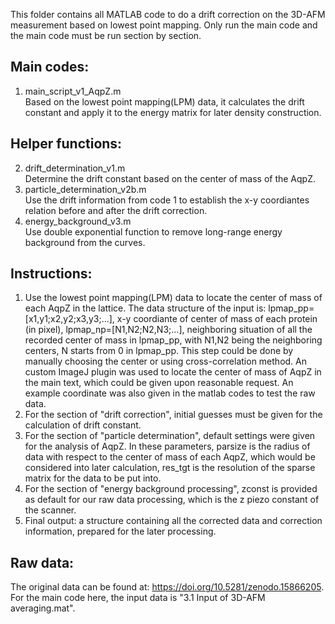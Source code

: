 This folder contains all MATLAB code to do a drift correction on the 3D-AFM measurement based on lowest point mapping. Only run the main code and the main code must be run section by section.

## Main codes:
1. main_script_v1_AqpZ.m<br/>
	Based on the lowest point mapping(LPM) data, it calculates the drift constant and apply it to the energy matrix for later density construction.


## Helper functions:
2. drift_determination_v1.m<br/>
	Determine the drift constant based on the center of mass of the AqpZ.
3. particle_determination_v2b.m<br/>
	Use the drift information from code 1 to establish the x-y coordiantes relation before and after the drift correction.
4. energy_background_v3.m<br/>
	Use double exponential function to remove long-range energy background from the curves.


## Instructions:
1. Use the lowest point mapping(LPM) data to locate the center of mass of each AqpZ in the lattice. The data structure of the input is: lpmap_pp=[x1,y1;x2,y2;x3,y3;...], x-y coordiante of center of mass of each protein (in pixel), lpmap_np=[N1,N2;N2,N3;...],  neighboring situation of all the recorded center of mass in lpmap_pp, with N1,N2 being the neighboring centers, N starts from 0 in lpmap_pp. This step could be done by manually choosing the center or using cross-correlation method. An custom ImageJ plugin was used to locate the center of mass of AqpZ in the main text, which could be given upon reasonable request. An example coordinate was also given in the matlab codes to test the raw data.
2. For the section of "drift correction", initial guesses must be given for the calculation of drift constant.
3. For the section of "particle determination", default settings were given for the analysis of AqpZ. In these parameters, parsize is the radius of data with respect to the center of mass of each AqpZ, which would be considered into later calculation, res_tgt is the resolution of the sparse matrix for the data to be put into.
4. For the section of "energy background processing", zconst is provided as default for our raw data processing, which is the z piezo constant of the scanner.
5. Final output: a structure containing all the corrected data and correction information, prepared for the later processing.


## Raw data:
The original data can be found at: https://doi.org/10.5281/zenodo.15866205. For the main code here, the input data is "3.1 Input of 3D-AFM averaging.mat".
